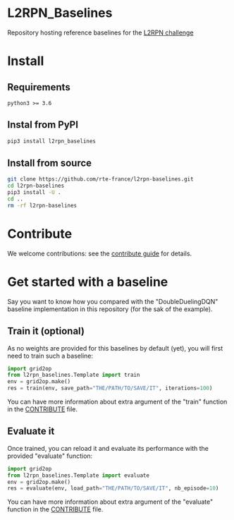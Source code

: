 # L2RPN_Baselines
Repository hosting reference baselines for the [L2RPN challenge](https://l2rpn.chalearn.org/)

# Install 

## Requirements
`python3 >= 3.6`

## Instal from PyPI
```sh
pip3 install l2rpn_baselines
```
## Install from source
```sh
git clone https://github.com/rte-france/l2rpn-baselines.git
cd l2rpn-baselines
pip3 install -U .
cd ..
rm -rf l2rpn-baselines
```

# Contribute

We welcome contributions: see the [contribute guide](/CONTRIBUTE.md) for details.

# Get started with a baseline

Say you want to know how you compared with the "DoubleDuelingDQN" baseline implementation in this repository (for the
sak of the example).

## Train it (optional)
As no weights are provided for this baselines by default (yet), you will first need to train such a baseline:

```python
import grid2op
from l2rpn_baselines.Template import train
env = grid2op.make()
res = train(env, save_path="THE/PATH/TO/SAVE/IT", iterations=100)
```

You can have more information about extra argument of the "train" function in the 
[CONTRIBUTE](/CONTRIBUTE.md) file.

## Evaluate it
Once trained, you can reload it and evaluate its performance with the provided "evaluate" function:

```python
import grid2op
from l2rpn_baselines.Template import evaluate
env = grid2op.make()
res = evaluate(env, load_path="THE/PATH/TO/SAVE/IT", nb_episode=10)
```

You can have more information about extra argument of the "evaluate" function in the 
[CONTRIBUTE](/CONTRIBUTE.md) file.
